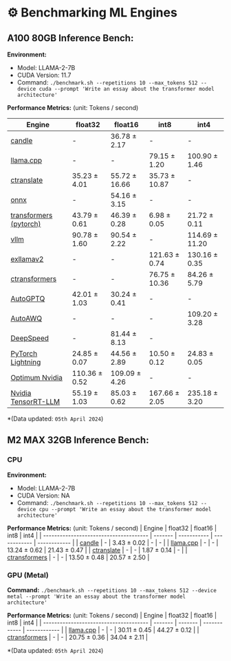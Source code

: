 # ⚙️ Benchmarking ML Engines

## A100 80GB Inference Bench:

**Environment:**
- Model: LLAMA-2-7B
- CUDA Version: 11.7
- Command: `./benchmark.sh --repetitions 10 --max_tokens 512 --device cuda --prompt 'Write an essay about the transformer model architecture'`

**Performance Metrics:** (unit: Tokens / second)

| Engine                                     | float32       | float16       | int8          | int4           |
| ------------------------------------------ | ------------- | ------------- | ------------- | -------------- |
| [candle](/bench_candle/)                   | -             | 36.78 ± 2.17  | -             | -              |
| [llama.cpp](/bench_llamacpp/)              | -             | -             | 79.15 ± 1.20  | 100.90 ± 1.46  |
| [ctranslate](/bench_ctranslate/)           | 35.23 ± 4.01  | 55.72 ± 16.66 | 35.73 ± 10.87 | -              |
| [onnx](/bench_onnxruntime/)                | -             | 54.16 ± 3.15  | -             | -              |
| [transformers (pytorch)](/bench_pytorch/)  | 43.79 ± 0.61  | 46.39 ± 0.28  | 6.98 ± 0.05   | 21.72 ± 0.11   |
| [vllm](/bench_vllm/)                       | 90.78 ± 1.60  | 90.54 ± 2.22  | -             | 114.69 ± 11.20 |
| [exllamav2](/bench_exllamav2/)             | -             | -             | 121.63 ± 0.74 | 130.16 ± 0.35  |
| [ctransformers](/bench_ctransformers/)     | -             | -             | 76.75 ± 10.36 | 84.26 ± 5.79   |
| [AutoGPTQ](/bench_autogptq/)               | 42.01 ± 1.03  | 30.24 ± 0.41  | -             | -              |
| [AutoAWQ](/bench_autoawq/)                 | -             | -             | -             | 109.20 ± 3.28  |
| [DeepSpeed](/bench_deepspeed/)             | -             | 81.44 ± 8.13  | -             |                |
| [PyTorch Lightning](/bench_lightning/)     | 24.85 ± 0.07  | 44.56 ± 2.89  | 10.50 ± 0.12  | 24.83 ± 0.05   |
| [Optimum Nvidia](/bench_optimum_nvidia/)   | 110.36 ± 0.52 | 109.09 ± 4.26 | -             | -              |
| [Nvidia TensorRT-LLM](/bench_tensorrtllm/) | 55.19 ± 1.03  | 85.03 ± 0.62  | 167.66 ± 2.05 | 235.18 ± 3.20  |

*(Data updated: `05th April 2024`)


## M2 MAX 32GB Inference Bench:

### CPU

**Environment:**
- Model: LLAMA-2-7B
- CUDA Version: NA
- Command: `./benchmark.sh --repetitions 10 --max_tokens 512 --device cpu --prompt 'Write an essay about the transformer model architecture'`

**Performance Metrics:** (unit: Tokens / second)
| Engine                                 | float32 | float16     | int8         | int4         |
| -------------------------------------- | ------- | ----------- | ------------ | ------------ |
| [candle](/bench_candle/)               | -       | 3.43 ± 0.02 | -            | -            |
| [llama.cpp](/bench_llamacpp/)          | -       | -           | 13.24 ± 0.62 | 21.43 ± 0.47 |
| [ctranslate](/bench_ctranslate/)       | -       | -           | 1.87 ± 0.14  | -            |
| [ctransformers](/bench_ctransformers/) | -       | -           | 13.50 ± 0.48 | 20.57 ± 2.50 |


### GPU (Metal)

**Command:** `./benchmark.sh --repetitions 10 --max_tokens 512 --device metal --prompt 'Write an essay about the transformer model architecture'`

**Performance Metrics:** (unit: Tokens / second)
| Engine                                 | float32 | float16 | int8         | int4         |
| -------------------------------------- | ------- | ------- | ------------ | ------------ |
| [llama.cpp](/bench_llamacpp/)          | -       | -       | 30.11 ± 0.45 | 44.27 ± 0.12 |
| [ctransformers](/bench_ctransformers/) | -       | -       | 20.75 ± 0.36 | 34.04 ± 2.11 |

*(Data updated: `05th April 2024`)
